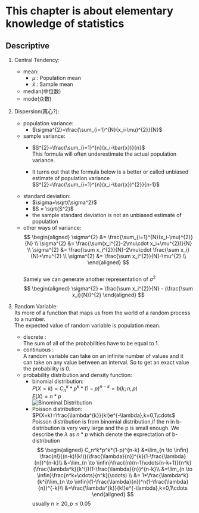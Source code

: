 # This chapter is about elementary knowledge of statistics

## Descriptive
1. Central Tendency:   
   - mean:
      - $\mu$ : Population mean
      - $\bar{x}$ : Sample mean 
   - median(中位数)
   - mode(众数)

2. Dispersion(离心?):   
   - population variance:
     - $\sigma^{2}=\frac{\sum_{i=1}^{N}(x_i-\mu)^{2}}{N}$   
   - sample variance:   
      - $S^{2}=\frac{\sum_{i=1}^{n}(x_i-\bar{x})}{n}$   
        This formula will often underestimate the actual population variance.   

      - It turns out that the formula below is a better or called unbiased estimate of population variance  
        $S^{2}=\frac{\sum_{i=1}^{n}(x_i-\bar{x})^{2}}{n-1}$   
    - standard deviation:
      - $\sigma=\sqrt{\sigma^2}$
      - $S = \sqrt{S^2}$ 
      - the sample standard deviation is not an unbiased estimate of population
    - other ways of variance:
        $$ 
            \begin{aligned}
            \sigma^{2} &= \frac{\sum_{i=1}^{N}(x_i-\mu)^{2}}{N} \\
            \sigma^{2} &= \frac{\sum(x_i^{2}-2\mu\cdot x_i+\mu^{2})}{N} \\
            \sigma^{2} &= \frac{\sum x_i^{2}}{N}-2\mu\cdot \frac{\sum x_i}{N}+\mu^{2} \\
            \sigma^{2} &= \frac{\sum x_i^{2}}{N}-\mu^{2}    \\
            \end{aligned}
        $$   
      Samely we can generate another representation of $\sigma^2$
        $$ \begin{aligned}
            \sigma^{2} = \frac{\sum x_i^{2}}{N} - (\frac{\sum x_i}{N})^{2}
            \end{aligned}
        $$

3. Random Variable:   
   Its more of a function that maps us from the world of a random process to a number.   
   The expected value of random variable is population mean.
   - discrete :  
    The sum of all of the probabilities have to be equal to 1.
   - continuous :  
    A random variable can take on an infinite number of values and it can take on any value between an interval. So to get an exact value the probability is 0.
    - probability distribution and density function:  
      - binomial distribution:   
        $P(X=k)=C_n^{k}*p^k*(1-p)^{n-k}=b(k;n,p)$  
        $E(X) = n*p$  
        ![Binominal Distribution]('https://gss3.bdstatic.com/7Po3dSag_xI4khGkpoWK1HF6hhy/baike/c0%3Dbaike80%2C5%2C5%2C80%2C26/sign=08cc6812d900baa1ae214fe92679d277/63d0f703918fa0ec9f0bc1f32e9759ee3c6ddb04.jpg' 'binominal distribution')
      - Poisson distribution:  
        $P(X=k)=\frac{\lambda^{k}}{k!}e^{-\lambda},k=0,1\cdots$  
        Poisson distribution is from binomial distribution,if the n in b-distribution is very very large and the p is small enough. We describe the $\lambda$ as $n*p$ which denote the exprectation of b-distribution  
        $$
         \begin{aligned}
            C_n^k*p^k*(1-p)^{n-k} &=\lim_{n \to \infin} \frac{n!}{(n-k)!(k!)}(\frac{\lambda}{n})^{k}(1-\frac{\lambda}{n})^{n-k}\\
            &=\lim_{n \to \infin}\frac{(n)(n-1)\cdots(n-k+1)}{n^k}(\frac{\lambda^k}{k^i})(1-\frac{\lambda}{n})^{n-k}\\
            &=\lim_{n \to \infin}\frac{n^k+\cdots}{n^k}(\cdots) \\
            &= 1*\frac{\lambda^k}{k^i}\lim_{n \to \infin}(1-\frac{\lambda}{n})^n(1-\frac{\lambda}{n})^{-k}\\
            &=\frac{\lambda^{k}}{k!}e^{-\lambda},k=0,1\cdots
           \end{aligned}
        $$
        usually $n\ge20,p\le0.05$
        


    
